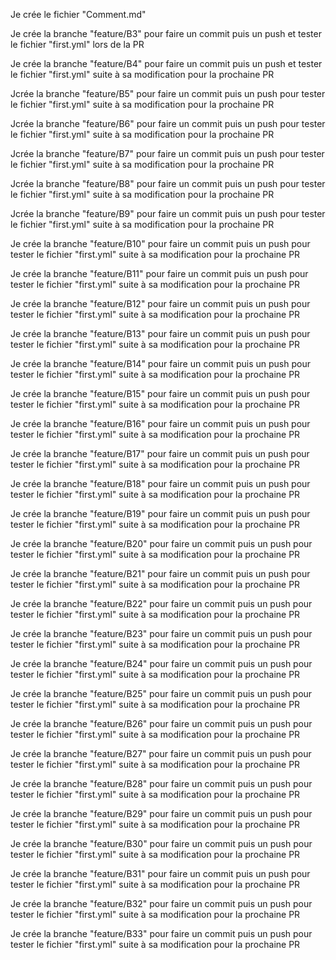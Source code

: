 Je crée le fichier "Comment.md"

Je crée la branche "feature/B3" pour faire un commit puis un push et tester le fichier "first.yml" lors de la PR

Je crée la branche "feature/B4" pour faire un commit puis un push et tester le fichier "first.yml" suite à sa modification pour la prochaine PR

Jcrée la branche "feature/B5" pour faire un commit puis un push pour tester le fichier "first.yml" suite à sa modification pour la prochaine PR

Jcrée la branche "feature/B6" pour faire un commit puis un push pour tester le fichier "first.yml" suite à sa modification pour la prochaine PR

Jcrée la branche "feature/B7" pour faire un commit puis un push pour tester le fichier "first.yml" suite à sa modification pour la prochaine PR

Jcrée la branche "feature/B8" pour faire un commit puis un push pour tester le fichier "first.yml" suite à sa modification pour la prochaine PR

Jcrée la branche "feature/B9" pour faire un commit puis un push pour tester le fichier "first.yml" suite à sa modification pour la prochaine PR

Je crée la branche "feature/B10" pour faire un commit puis un push pour tester le fichier "first.yml" suite à sa modification pour la prochaine PR

Je crée la branche "feature/B11" pour faire un commit puis un push pour tester le fichier "first.yml" suite à sa modification pour la prochaine PR

Je crée la branche "feature/B12" pour faire un commit puis un push pour tester le fichier "first.yml" suite à sa modification pour la prochaine PR

Je crée la branche "feature/B13" pour faire un commit puis un push pour tester le fichier "first.yml" suite à sa modification pour la prochaine PR

Je crée la branche "feature/B14" pour faire un commit puis un push pour tester le fichier "first.yml" suite à sa modification pour la prochaine PR

Je crée la branche "feature/B15" pour faire un commit puis un push pour tester le fichier "first.yml" suite à sa modification pour la prochaine PR

Je crée la branche "feature/B16" pour faire un commit puis un push pour tester le fichier "first.yml" suite à sa modification pour la prochaine PR

Je crée la branche "feature/B17" pour faire un commit puis un push pour tester le fichier "first.yml" suite à sa modification pour la prochaine PR

Je crée la branche "feature/B18" pour faire un commit puis un push pour tester le fichier "first.yml" suite à sa modification pour la prochaine PR

Je crée la branche "feature/B19" pour faire un commit puis un push pour tester le fichier "first.yml" suite à sa modification pour la prochaine PR

Je crée la branche "feature/B20" pour faire un commit puis un push pour tester le fichier "first.yml" suite à sa modification pour la prochaine PR

Je crée la branche "feature/B21" pour faire un commit puis un push pour tester le fichier "first.yml" suite à sa modification pour la prochaine PR

Je crée la branche "feature/B22" pour faire un commit puis un push pour tester le fichier "first.yml" suite à sa modification pour la prochaine PR

Je crée la branche "feature/B23" pour faire un commit puis un push pour tester le fichier "first.yml" suite à sa modification pour la prochaine PR

Je crée la branche "feature/B24" pour faire un commit puis un push pour tester le fichier "first.yml" suite à sa modification pour la prochaine PR

Je crée la branche "feature/B25" pour faire un commit puis un push pour tester le fichier "first.yml" suite à sa modification pour la prochaine PR

Je crée la branche "feature/B26" pour faire un commit puis un push pour tester le fichier "first.yml" suite à sa modification pour la prochaine PR

Je crée la branche "feature/B27" pour faire un commit puis un push pour tester le fichier "first.yml" suite à sa modification pour la prochaine PR

Je crée la branche "feature/B28" pour faire un commit puis un push pour tester le fichier "first.yml" suite à sa modification pour la prochaine PR

Je crée la branche "feature/B29" pour faire un commit puis un push pour tester le fichier "first.yml" suite à sa modification pour la prochaine PR

Je crée la branche "feature/B30" pour faire un commit puis un push pour tester le fichier "first.yml" suite à sa modification pour la prochaine PR

Je crée la branche "feature/B31" pour faire un commit puis un push pour tester le fichier "first.yml" suite à sa modification pour la prochaine PR

Je crée la branche "feature/B32" pour faire un commit puis un push pour tester le fichier "first.yml" suite à sa modification pour la prochaine PR

Je crée la branche "feature/B33" pour faire un commit puis un push pour tester le fichier "first.yml" suite à sa modification pour la prochaine PR